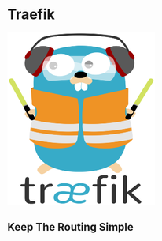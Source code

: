 # Traefik
<img src="img/traefik_logo.png" width="300" height="350">

## Keep The Routing Simple

<!-- link -->
